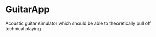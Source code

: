 # GuitarApp
Acoustic guitar simulator which should be able to theoretically pull off technical playing
